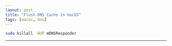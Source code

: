 ```yaml
---
layout: post
title: "Flush DNS Cache in macOS"
tags: [macos, dns]
---
```


```bash
sudo killall -HUP mDNSResponder
```

---
